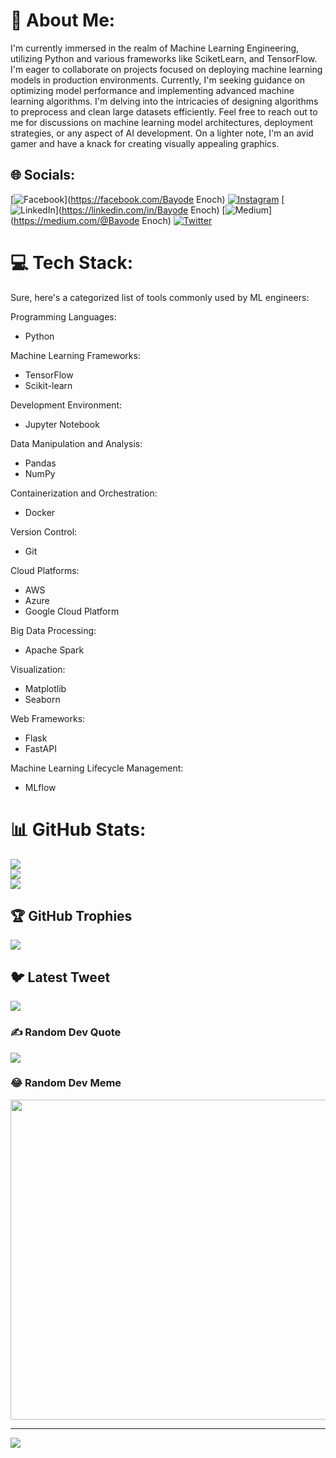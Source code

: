 # 💫 About Me:
I'm currently immersed in the realm of Machine Learning Engineering, utilizing Python and various frameworks like SciketLearn, and TensorFlow.
I'm eager to collaborate on projects focused on deploying machine learning models in production environments.
Currently, I'm seeking guidance on optimizing model performance and implementing advanced machine learning algorithms.
I'm delving into the intricacies of designing algorithms to preprocess and clean large datasets efficiently.
Feel free to reach out to me for discussions on machine learning model architectures, deployment strategies, or any aspect of AI development.
On a lighter note, I'm an avid gamer and have a knack for creating visually appealing graphics.

## 🌐 Socials:
[![Facebook](https://img.shields.io/badge/Facebook-%231877F2.svg?logo=Facebook&logoColor=white)](https://facebook.com/Bayode Enoch) [![Instagram](https://img.shields.io/badge/Instagram-%23E4405F.svg?logo=Instagram&logoColor=white)](https://instagram.com/enochbayode) [![LinkedIn](https://img.shields.io/badge/LinkedIn-%230077B5.svg?logo=linkedin&logoColor=white)](https://linkedin.com/in/Bayode Enoch) [![Medium](https://img.shields.io/badge/Medium-12100E?logo=medium&logoColor=white)](https://medium.com/@Bayode Enoch) [![Twitter](https://img.shields.io/badge/Twitter-%231DA1F2.svg?logo=Twitter&logoColor=white)](https://twitter.com/BayodeEnoch ) 

# 💻 Tech Stack:
Sure, here's a categorized list of tools commonly used by ML engineers:

Programming Languages:
- Python

Machine Learning Frameworks:
- TensorFlow
- Scikit-learn

Development Environment:
- Jupyter Notebook

Data Manipulation and Analysis:
- Pandas
- NumPy

Containerization and Orchestration:
- Docker

Version Control:
- Git

Cloud Platforms:
- AWS
- Azure
- Google Cloud Platform

Big Data Processing:
- Apache Spark

Visualization:
- Matplotlib
- Seaborn

Web Frameworks:
- Flask
- FastAPI

Machine Learning Lifecycle Management:
- MLflow


# 📊 GitHub Stats:
![](https://github-readme-stats.vercel.app/api?username=enochbayode&theme=dark&hide_border=false&include_all_commits=true&count_private=true)<br/>
![](https://github-readme-streak-stats.herokuapp.com/?user=enochbayode&theme=dark&hide_border=false)<br/>
![](https://github-readme-stats.vercel.app/api/top-langs/?username=enochbayode&theme=dark&hide_border=false&include_all_commits=true&count_private=true&layout=compact)

## 🏆 GitHub Trophies
![](https://github-profile-trophy.vercel.app/?username=enochbayode&theme=radical&no-frame=false&no-bg=false&margin-w=4)

## 🐦 Latest Tweet
[![](https://gtce.itsvg.in/api?username=BayodeEnoch )](https://github.com/VishwaGauravIn/github-twitter-card-embed)

### ✍️ Random Dev Quote
![](https://quotes-github-readme.vercel.app/api?type=horizontal&theme=radical)

### 😂 Random Dev Meme
<img src="https://random-memer.herokuapp.com/" width="512px"/>

---
[![](https://visitcount.itsvg.in/api?id=enochbayode&icon=0&color=0)](https://visitcount.itsvg.in)

<!-- Proudly created with GPRM ( https://gprm.itsvg.in ) -->
